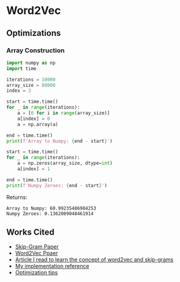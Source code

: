# Word2Vec

## Optimizations

### Array Construction

```python
import numpy as np
import time

iterations = 10000
array_size = 80000
index = 3

start = time.time()
for _ in range(iterations):
    a = [0 for i in range(array_size)]
    a[index] = 0
    a = np.array(a)

end = time.time()
print(f'Array to Numpy: {end - start}')

start = time.time()
for _ in range(iterations):
    a = np.zeros(array_size, dtype=int)
    a[index] = 1

end = time.time()
print(f'Numpy Zeroes: {end - start}')
```

Returns:
```
Array to Numpy: 60.99235486984253
Numpy Zeroes: 0.1362009048461914
```

## Works Cited

* [Skip-Gram Paper](https://arxiv.org/pdf/1301.3781.pdf%5D)
* [Word2Vec Ppaer](https://papers.nips.cc/paper/5021-distributed-representations-of-words-and-phrases-and-their-compositionality.pdf)
* [Article I read to learn the concept of word2vec and skip-grams](https://towardsdatascience.com/learn-word2vec-by-implementing-it-in-tensorflow-45641adaf2ac)
* [My implementation reference](https://towardsdatascience.com/an-implementation-guide-to-word2vec-using-numpy-and-google-sheets-13445eebd281)
* [Optimization tips](https://rare-technologies.com/word2vec-in-python-part-two-optimizing/)